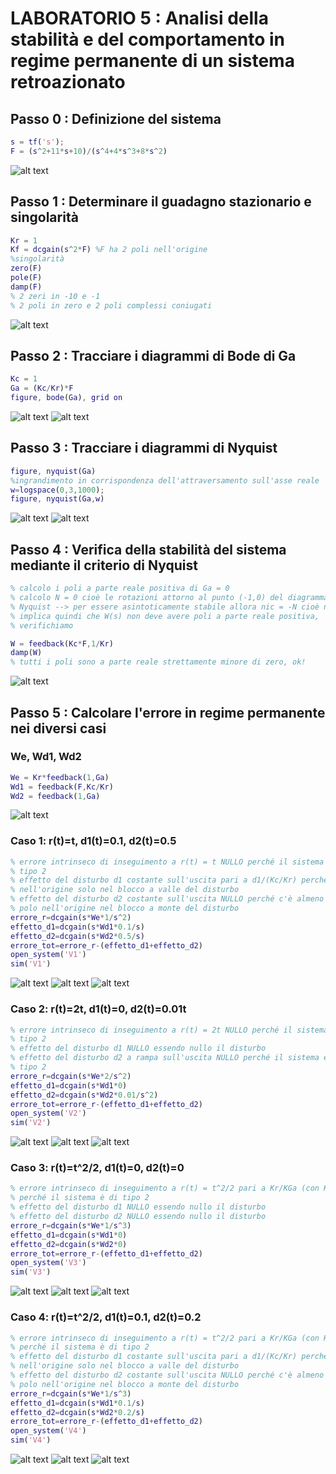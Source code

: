 # LABORATORIO 5 : Analisi della stabilità e del comportamento in regime permanente di un sistema retroazionato

## Passo 0 : Definizione del sistema

```Matlab
s = tf('s');
F = (s^2+11*s+10)/(s^4+4*s^3+8*s^2)
```
![alt text](https://github.com/lorenzobellino/Controlli-Automatici/blob/master/Laboratori/LAB05/img/passo0.JPG)

## Passo 1 : Determinare il guadagno stazionario e singolarità
```Matlab
Kr = 1
Kf = dcgain(s^2*F) %F ha 2 poli nell'origine
%singolarità
zero(F)
pole(F)
damp(F)
% 2 zeri in -10 e -1
% 2 poli in zero e 2 poli complessi coniugati
```
![alt text](https://github.com/lorenzobellino/Controlli-Automatici/blob/master/Laboratori/LAB05/img/passo1.JPG)

## Passo 2 : Tracciare i diagrammi di Bode di Ga
```Matlab
Kc = 1
Ga = (Kc/Kr)*F
figure, bode(Ga), grid on
```
![alt text](https://github.com/lorenzobellino/Controlli-Automatici/blob/master/Laboratori/LAB05/img/Ga_passo2.JPG)
![alt text](https://github.com/lorenzobellino/Controlli-Automatici/blob/master/Laboratori/LAB05/img/passo2.JPG)

## Passo 3 : Tracciare i diagrammi di Nyquist
```Matlab
figure, nyquist(Ga)
%ingrandimento in corrispondenza dell'attraversamento sull'asse reale
w=logspace(0,3,1000);
figure, nyquist(Ga,w)
```
![alt text](https://github.com/lorenzobellino/Controlli-Automatici/blob/master/Laboratori/LAB05/img/passo3.JPG)
![alt text](https://github.com/lorenzobellino/Controlli-Automatici/blob/master/Laboratori/LAB05/img/passo3_ingrandito.JPG)

## Passo 4 : Verifica della stabilità del sistema mediante il criterio di Nyquist
```Matlab
% calcolo i poli a parte reale positiva di Ga = 0
% calcolo N = 0 cioè le rotazioni attorno al punto (-1,0) del diagramma di
% Nyquist --> per essere asintoticamente stabile allora nic = -N cioè nic=0
% implica quindi che W(s) non deve avere poli a parte reale positiva,
% verifichiamo

W = feedback(Kc*F,1/Kr)
damp(W)
% tutti i poli sono a parte reale strettamente minore di zero, ok!
```
![alt text](https://github.com/lorenzobellino/Controlli-Automatici/blob/master/Laboratori/LAB05/img/passo4.JPG)

## Passo 5 : Calcolare l'errore in regime permanente nei diversi casi
### We, Wd1, Wd2
```Matlab
We = Kr*feedback(1,Ga)
Wd1 = feedback(F,Kc/Kr)
Wd2 = feedback(1,Ga)
```
![alt text](https://github.com/lorenzobellino/Controlli-Automatici/blob/master/Laboratori/LAB05/img/passo5_0.JPG)
### Caso 1: r(t)=t, d1(t)=0.1, d2(t)=0.5
```Matlab
% errore intrinseco di inseguimento a r(t) = t NULLO perché il sistema è di
% tipo 2
% effetto del disturbo d1 costante sull'uscita pari a d1/(Kc/Kr) perché ci sono poli
% nell'origine solo nel blocco a valle del disturbo
% effetto del disturbo d2 costante sull'uscita NULLO perché c'è almeno un
% polo nell'origine nel blocco a monte del disturbo
errore_r=dcgain(s*We*1/s^2)
effetto_d1=dcgain(s*Wd1*0.1/s)
effetto_d2=dcgain(s*Wd2*0.5/s)
errore_tot=errore_r-(effetto_d1+effetto_d2)
open_system('V1')
sim('V1')
```
![alt text](https://github.com/lorenzobellino/Controlli-Automatici/blob/master/Laboratori/LAB05/img/V1.JPG)
![alt text](https://github.com/lorenzobellino/Controlli-Automatici/blob/master/Laboratori/LAB05/img/scopeV1.JPG)
![alt text](https://github.com/lorenzobellino/Controlli-Automatici/blob/master/Laboratori/LAB05/img/caso1.JPG)
### Caso 2: r(t)=2t, d1(t)=0, d2(t)=0.01t
```Matlab
% errore intrinseco di inseguimento a r(t) = 2t NULLO perché il sistema è di
% tipo 2
% effetto del disturbo d1 NULLO essendo nullo il disturbo
% effetto del disturbo d2 a rampa sull'uscita NULLO perché il sistema è di
% tipo 2
errore_r=dcgain(s*We*2/s^2)
effetto_d1=dcgain(s*Wd1*0)
effetto_d2=dcgain(s*Wd2*0.01/s^2)
errore_tot=errore_r-(effetto_d1+effetto_d2)
open_system('V2')
sim('V2')
```
![alt text](https://github.com/lorenzobellino/Controlli-Automatici/blob/master/Laboratori/LAB05/img/V2.JPG)
![alt text](https://github.com/lorenzobellino/Controlli-Automatici/blob/master/Laboratori/LAB05/img/scopeV2.JPG)
![alt text](https://github.com/lorenzobellino/Controlli-Automatici/blob/master/Laboratori/LAB05/img/caso2.JPG)
### Caso 3: r(t)=t^2/2, d1(t)=0, d2(t)=0
```Matlab
% errore intrinseco di inseguimento a r(t) = t^2/2 pari a Kr/KGa (con KGa = Kc*Kf/Kr)
% perché il sistema è di tipo 2
% effetto del disturbo d1 NULLO essendo nullo il disturbo
% effetto del disturbo d2 NULLO essendo nullo il disturbo
errore_r=dcgain(s*We*1/s^3)
effetto_d1=dcgain(s*Wd1*0)
effetto_d2=dcgain(s*Wd2*0)
errore_tot=errore_r-(effetto_d1+effetto_d2)
open_system('V3')
sim('V3')
```
![alt text](https://github.com/lorenzobellino/Controlli-Automatici/blob/master/Laboratori/LAB05/img/V3.JPG)
![alt text](https://github.com/lorenzobellino/Controlli-Automatici/blob/master/Laboratori/LAB05/img/scopeV3.JPG)
![alt text](https://github.com/lorenzobellino/Controlli-Automatici/blob/master/Laboratori/LAB05/img/caso3.JPG)
### Caso 4: r(t)=t^2/2, d1(t)=0.1, d2(t)=0.2
```Matlab
% errore intrinseco di inseguimento a r(t) = t^2/2 pari a Kr/KGa (con KGa = Kc*Kf/Kr)
% perché il sistema è di tipo 2
% effetto del disturbo d1 costante sull'uscita pari a d1/(Kc/Kr) perché ci sono poli
% nell'origine solo nel blocco a valle del disturbo
% effetto del disturbo d2 costante sull'uscita NULLO perché c'è almeno un
% polo nell'origine nel blocco a monte del disturbo
errore_r=dcgain(s*We*1/s^3)
effetto_d1=dcgain(s*Wd1*0.1/s)
effetto_d2=dcgain(s*Wd2*0.2/s)
errore_tot=errore_r-(effetto_d1+effetto_d2)
open_system('V4')
sim('V4')
```
![alt text](https://github.com/lorenzobellino/Controlli-Automatici/blob/master/Laboratori/LAB05/img/V4.JPG)
![alt text](https://github.com/lorenzobellino/Controlli-Automatici/blob/master/Laboratori/LAB05/img/scopeV4.JPG)
![alt text](https://github.com/lorenzobellino/Controlli-Automatici/blob/master/Laboratori/LAB05/img/caso4.JPG)
